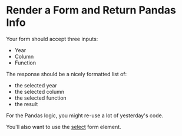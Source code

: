 Render a Form and Return Pandas Info
====================================

Your form should accept three inputs:
* Year
* Column
* Function

The response should be a nicely formatted list of:
* the selected year
* the selected column
* the selected function
* the result

For the Pandas logic, you might re-use a lot of yesterday's code.

You'll also want to use the
[select](https://developer.mozilla.org/en-US/docs/Web/HTML/Element/select)
form element.
